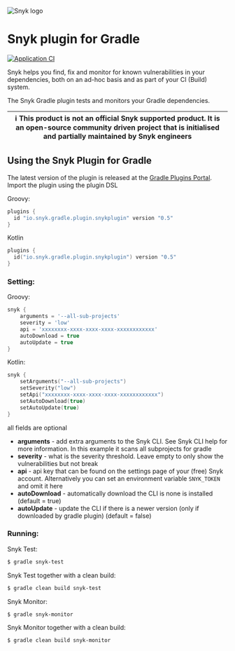 ![Snyk logo](https://snyk.io/style/asset/logo/snyk-print.svg)

# Snyk plugin for Gradle

[![Application CI](https://github.com/snyk/gradle-plugin/workflows/Application%20CI/badge.svg?branch=master)](https://github.com/snyk/gradle-plugin/actions?query=workflow%3A%22Application+CI%22)

Snyk helps you find, fix and monitor for known vulnerabilities in your dependencies, both on an ad-hoc basis and as part of your CI (Build) system.

The Snyk Gradle plugin tests and monitors your Gradle dependencies.

| :information_source: This product is not an official Snyk supported product. It is an open-source community driven project that is initialised and partially maintained by Snyk engineers |
|-------------------------------------------------------------------------------------------------------------------------------------------------------------------------------------------|

## Using the Snyk Plugin for Gradle
The latest version of the plugin is released at the [Gradle Plugins Portal](https://plugins.gradle.org/plugin/io.snyk.gradle.plugin.snykplugin).
Import the plugin using the plugin DSL

Groovy:
```groovy
plugins {
  id "io.snyk.gradle.plugin.snykplugin" version "0.5"
}
```

Kotlin
```kotlin
plugins {
  id("io.snyk.gradle.plugin.snykplugin") version "0.5"
}
```

### Setting:

Groovy:
```groovy
snyk {
    arguments = '--all-sub-projects'
    severity = 'low'
    api = 'xxxxxxxx-xxxx-xxxx-xxxx-xxxxxxxxxxxx'
    autoDownload = true
    autoUpdate = true
}
```
Kotlin:
```kotlin
snyk {
    setArguments("--all-sub-projects")
    setSeverity("low")
    setApi("xxxxxxxx-xxxx-xxxx-xxxx-xxxxxxxxxxxx")
    setAutoDownload(true)
    setAutoUpdate(true)
}
```

all fields are optional

- **arguments** - add extra arguments to the Snyk CLI. See Snyk CLI help for more information. In this example it scans all subprojects for gradle
- **severity** - what is the severity threshold. Leave empty to only show the vulnerabilities but not break
- **api** - api key that can be found on the settings page of your (free) Snyk account. Alternatively you can set an environment variable `SNYK_TOKEN` and omit it here
- **autoDownload** - automatically download the CLI is none is installed (default = true)
- **autoUpdate** - update the CLI if there is a newer version (only if downloaded by gradle plugin) (default = false)

### Running:

Snyk Test:
```bash
$ gradle snyk-test
```

Snyk Test together with a clean build:
```bash
$ gradle clean build snyk-test
```

Snyk Monitor:
```bash
$ gradle snyk-monitor
```

Snyk Monitor together with a clean build:
```bash
$ gradle clean build snyk-monitor
```
